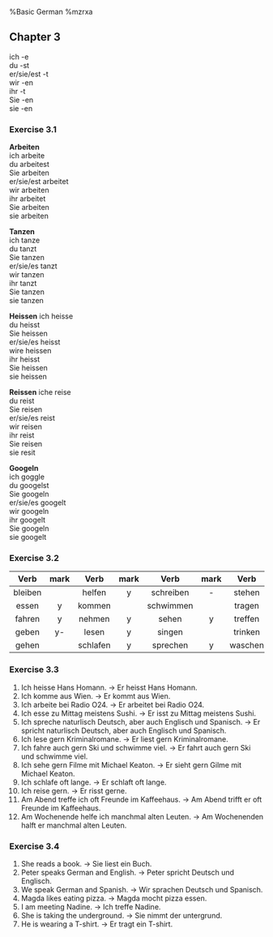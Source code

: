 %Basic German 
%mzrxa
&nbsp;  

## Chapter 3  

ich -e  
du -st  
er/sie/est -t  
wir -en  
ihr -t  
Sie -en  
sie -en  

### Exercise 3.1

**Arbeiten**  
ich arbeite  
du arbeitest  
Sie arbeiten  
er/sie/est arbeitet  
wir arbeiten  
ihr arbeitet  
Sie arbeiten  
sie arbeiten  

**Tanzen**  
ich tanze  
du tanzt  
Sie tanzen  
er/sie/es tanzt  
wir tanzen  
ihr tanzt  
Sie tanzen  
sie tanzen  

**Heissen**
ich heisse  
du heisst  
Sie heissen  
er/sie/es heisst  
wire heissen  
ihr heisst  
Sie heissen  
sie heissen  

**Reissen**
iche reise  
du reist  
Sie reisen  
er/sie/es reist  
wir reisen  
ihr reist  
Sie reisen  
sie resit  

**Googeln**  
ich goggle  
du googelst  
Sie googeln  
er/sie/es googelt  
wir googeln  
ihr googelt  
Sie googeln  
sie googelt  

### Exercise 3.2  

|Verb   |mark|Verb  |mark|Verb   |mark|Verb  |mark|
|:-----:|:--:|:----:|:--:|:-----:|:--:|:----:|:--:|
|bleiben|    |helfen| y  |schreiben|- |stehen|    |
|essen  |  y |kommen|    |schwimmen|  |tragen| y  |
|fahren |y   |nehmen|y   |sehen    | y|treffen| y-|
|geben  |y-  |lesen |y   |singen|  |trinken|y     |
|gehen  |    |schlafen|y |sprechen|y|waschen|  y- |

### Exercise 3.3  

1. Ich heisse Hans Homann. &rarr; Er heisst Hans Homann.
2. Ich komme aus Wien. &rarr; Er kommt aus Wien.
3. Ich arbeite bei Radio O24. &rarr; Er arbeitet bei Radio O24.
4. Ich esse zu Mittag meistens Sushi. &rarr; Er isst zu Mittag meistens Sushi.
5. Ich spreche naturlisch Deutsch, aber auch Englisch und Spanisch. &rarr; Er spricht naturlisch Deutsch, aber auch Englisch und Spanisch.
6. Ich lese gern Kriminalromane. &rarr; Er liest gern Kriminalromane.
7. Ich fahre auch gern Ski und schwimme viel. &rarr; Er fahrt auch gern Ski und schwimme viel.
8. Ich sehe gern Filme mit Michael Keaton. &rarr; Er sieht gern Gilme mit Michael Keaton.
9. Ich schlafe oft lange. &rarr; Er schlaft oft lange.
10. Ich reise gern. &rarr; Er risst gerne.
11. Am Abend treffe ich oft Freunde im Kaffeehaus. &rarr; Am Abend trifft er oft Freunde im Kaffeehaus.
12. Am Wochenende helfe ich manchmal alten Leuten. &rarr; Am Wochenenden halft er manchmal alten Leuten.

### Exercise 3.4

1. She reads a book. &rarr; Sie liest ein Buch.
2. Peter speaks German and English. &rarr; Peter spricht Deutsch und Englisch.
3. We speak German and Spanish. &rarr; Wir sprachen Deutsch und Spanisch.
4. Magda likes eating pizza. &rarr; Magda mocht pizza essen.
5. I am meeting Nadine. &rarr; Ich treffe Nadine.
6. She is taking the underground. &rarr; Sie nimmt der untergrund.
7. He is wearing a T-shirt. &rarr; Er tragt ein T-shirt.


